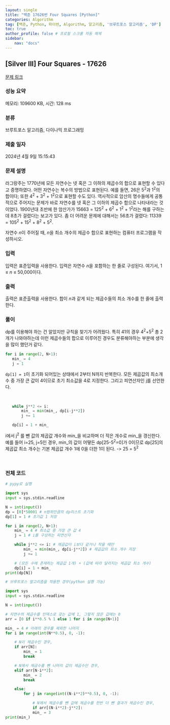 ```yaml
---
layout: single
title: "백준 17626번 Four Squares [Python]"
categories: Algorithm
tag: [백준, Python, 파이썬, Algorithm, 알고리즘, '브루트포스 알고리즘', 'DP']
toc: true
author_profile: false # 프로필 스크롤 자동 해제
sidebar:
    nav: "docs"
---
```

## [Silver III] Four Squares - 17626 

[문제 링크](https://www.acmicpc.net/problem/17626) 

### 성능 요약

메모리: 109600 KB, 시간: 128 ms

### 분류

브루트포스 알고리즘, 다이나믹 프로그래밍

### 제출 일자

2024년 4월 9일 15:15:43

### 문제 설명

<p>라그랑주는 1770년에 모든 자연수는 넷 혹은 그 이하의 제곱수의 합으로 표현할 수 있다고 증명하였다. 어떤 자연수는 복수의 방법으로 표현된다. 예를 들면, 26은 5<sup>2</sup>과 1<sup>2</sup>의 합이다; 또한 4<sup>2</sup> + 3<sup>2</sup> + 1<sup>2</sup>으로 표현할 수도 있다. 역사적으로 암산의 명수들에게 공통적으로 주어지는 문제가 바로 자연수를 넷 혹은 그 이하의 제곱수 합으로 나타내라는 것이었다. 1900년대 초반에 한 암산가가 15663 = 125<sup>2</sup> + 6<sup>2</sup> + 1<sup>2</sup> + 1<sup>2</sup>라는 해를 구하는데 8초가 걸렸다는 보고가 있다. 좀 더 어려운 문제에 대해서는 56초가 걸렸다: 11339 = 105<sup>2</sup> + 15<sup>2</sup> + 8<sup>2</sup> + 5<sup>2</sup>.</p>

<p>자연수 <em>n</em>이 주어질 때, <em>n</em>을 최소 개수의 제곱수 합으로 표현하는 컴퓨터 프로그램을 작성하시오.</p>

### 입력 

 <p>입력은 표준입력을 사용한다. 입력은 자연수 <em>n</em>을 포함하는 한 줄로 구성된다. 여기서, 1 ≤ <em>n</em> ≤ 50,000이다.</p>

### 출력 

 <p>출력은 표준출력을 사용한다. 합이 <em>n</em>과 같게 되는 제곱수들의 최소 개수를 한 줄에 출력한다.</p>

### 풀이
 <p>dp를 이용해야 하는 건 알았지만 규칙을 찾기가 어려웠다. 특히 41의 경우 4<sup>2</sup>+5<sup>2</sup> 총 2개가 나와야하는데 이런 제곱수들의 합으로 이루어진 경우도 분류해야하는 부분에 생각을 많이 했던거 같다.</p>

 ~~~python
 for i in range(2, N+1):
    min_ = 4
    j = 1
 ~~~
 <p><code>dp[1] = 1</code>이 초기화 되어있는 상태에서 2부터 N까지 반복한다. 모든 제곱값의 최소개수 중 가장 큰 값이 4이므로 초기 최소값을 4로 지정한다. 그리고 피연산자인 j를 선언한다.</p>
 <br>

 ~~~python
    while j**2 <= i:
        min_ = min(min_, dp[i-j**2])
        j += 1

    dp[i] = 1 + min_
 ~~~
 <p>i에서 j<sup>2</sup> 를 뺀 값의 제곱값 개수와 min_을 비교하며 더 작은 개수로 min_을 갱신한다. 예를 들어 i=25, j=5인 경우, min_의 값이 어떻든 dp[25-5<sup>2</sup>=0]가 0이므로 dp[25]의 제곱값 최소 개수는 기본 제곱값 개수 1에 0을 더한 1이 된다. -> 25 = 5<sup>2</sup> </p>
<br>

### 전체 코드
~~~python
# pypy로 실행

import sys
input = sys.stdin.readline

N = int(input())
dp = [0]*50001 # n범위만큼의 dp리스트 초기화
dp[1] = 1 # 초기값 1 저장

for i in range(2, N+1):
    min_ = 4 # 최소값 중 가장 큰 값 4
    j = 1 # i를 구성하는 피연산자

    while j**2 <= i: # 제곱값이 i보다 같거나 작을 때만
        min_ = min(min_, dp[i-j**2]) # 제곱값의 최소 개수 저장
        j += 1

    # (모든 수에 존재하는 제곱값 1개) + (값에 따라 달라지는 제곱값 최소 개수)
    dp[i] = 1 + min_
print(dp[N])
~~~

~~~python
# 브루트포스 알고리즘을 적용한 경우(python 실행 가능)

import sys
input = sys.stdin.readline

N = int(input())

# 자연수의 제곱수를 인덱스로 갖는 값에 1, 그렇지 않은 값에는 0
arr = [0 if i**0.5 % 1 else 1 for i in range(N+1)]

min_ = 4 # 아래의 경우를 제외한 나머지
for i in range(int(N**0.5), 0, -1):

    # N이 제곱수인 경우,
    if arr[N]:
        min_ = 1
        break

    # N에서 제곱수를 뺀 나머지 값이 제곱수인 경우,
    elif arr[N-i**2]:
        min_ = 2
        break

    else:
        for j in range(int((N-i**2)**0.5), 0, -1):

            # N에서 제곱수를 뺀 값에 제곱수를 한번 더 뺀 결과가 제곱수인 경우,
            if arr[(N-i**2)-j**2]:
            min_ = 3
print(min_)
~~~